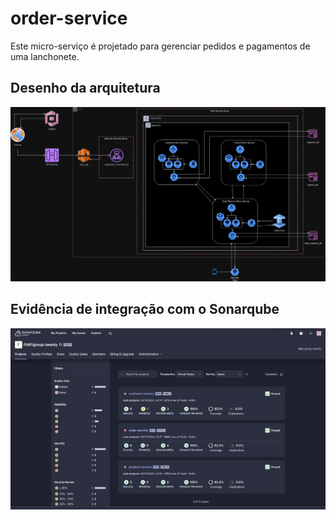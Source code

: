 # order-service

Este micro-serviço é projetado para gerenciar pedidos e pagamentos de uma lanchonete.

## Desenho da arquitetura
![](arquitetura.png)

## Evidência de integração com o Sonarqube
![](evidencia_sonar.png)